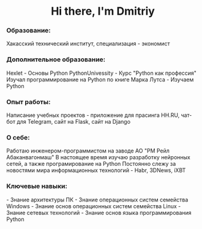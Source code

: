 <div id="header" align=center>
  <h1>Hi there, I'm Dmitriy</h1>
</div>

<h3>Образование:</h3>
Хакасский технический институт, специализация - экономист

<h3>Дополнительное образование:</h3>
Hexlet - Основы Python
PythonUnivessity - Курс "Python как профессия"
Изучал программирование на Python по книге Марка Лутса - Изучаем Python

<h3>Опыт работы:</h3>
Написание учебных проектов - приложение для прасинга HH.RU, чат-бот для Telegram, сайт на Flask, сайт на Django

<h3>О себе:</h3>
Работаю инженером-программистом на заводе АО "РМ Рейл Абаканвагонмаш"
В настоящее время изучаю разработку нейронных сетей, а также програмирование на Python
Постоянно слежу за новостями мира информационных технологий - Habr, 3DNews, iXBT

<h3>Ключевые навыки:</h3>
- Знание архитектуры ПК
- Знание операционных систем семейства Windows
- Знание основ операционных систем семейства Linux
- Знание сетевых технологий
- Знание основ языка программирования Python



<!--
**Lirikman/Lirikman** is a ✨ _special_ ✨ repository because its `README.md` (this file) appears on your GitHub profile.

Here are some ideas to get you started:

- 🔭 I’m currently working on ...
- 🌱 I’m currently learning ...
- 👯 I’m looking to collaborate on ...
- 🤔 I’m looking for help with ...
- 💬 Ask me about ...
- 📫 How to reach me: ...
- 😄 Pronouns: ...
- ⚡ Fun fact: ...
-->

